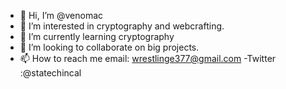 - 👋 Hi, I’m @venomac
- 👀 I’m interested in cryptography and webcrafting.
- 🌱 I’m currently learning cryptography
- 💞️ I’m looking to collaborate on big projects.
- 📫 How to reach me email: wrestlinge377@gmail.com
-Twitter :@statechincal
<!---
venomac/venomac is a ✨ special ✨ repository because its `README.md` (this file) appears on your GitHub profile.
You can click the Preview link to take a look at your changes.
--->
